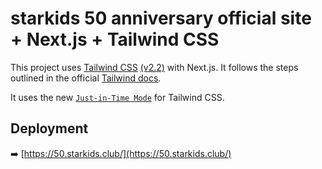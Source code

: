 # starkids 50 anniversary official site + Next.js + Tailwind CSS

This project uses [Tailwind CSS](https://tailwindcss.com/) [(v2.2)](https://blog.tailwindcss.com/tailwindcss-2-2) with Next.js. It follows the steps outlined in the official [Tailwind docs](https://tailwindcss.com/docs/guides/nextjs).

It uses the new [`Just-in-Time Mode`](https://tailwindcss.com/docs/just-in-time-mode) for Tailwind CSS.

## Deployment

➡️ [https://50.starkids.club/](https://50.starkids.club/)
